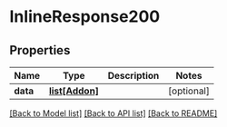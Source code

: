 # InlineResponse200

## Properties
Name | Type | Description | Notes
------------ | ------------- | ------------- | -------------
**data** | [**list[Addon]**](Addon.md) |  | [optional] 

[[Back to Model list]](../README.md#documentation-for-models) [[Back to API list]](../README.md#documentation-for-api-endpoints) [[Back to README]](../README.md)

